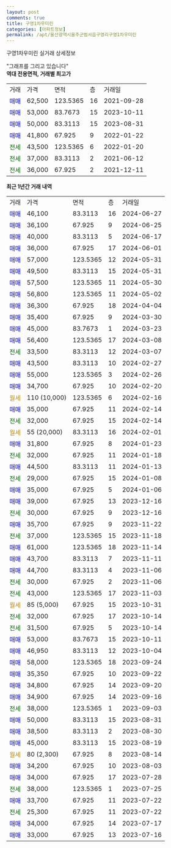 ```yaml
---
layout: post
comments: true
title: 구영1차우미린
categories: [아파트정보]
permalink: /apt/울산광역시울주군범서읍구영리구영1차우미린
---
```


구영1차우미린 실거래 상세정보

<script type="text/javascript">
  google.charts.load('current', {'packages':['line', 'corechart']});
  google.charts.setOnLoadCallback(drawChart);

  function drawChart() {
    var data = new google.visualization.DataTable();
    data.addColumn('date', '거래일');
    data.addColumn('number', "매매");
    data.addColumn('number', "전세");
    data.addColumn('number', "전매");

    data.addRows([[new Date(Date.parse("2024-06-27")), 46100, null, null], [new Date(Date.parse("2024-06-25")), 36100, null, null], [new Date(Date.parse("2024-06-17")), 40000, null, null], [new Date(Date.parse("2024-06-01")), 36000, null, null], [new Date(Date.parse("2024-05-31")), 57000, null, null], [new Date(Date.parse("2024-05-31")), 49500, null, null], [new Date(Date.parse("2024-05-30")), 57500, null, null], [new Date(Date.parse("2024-05-02")), 56800, null, null], [new Date(Date.parse("2024-04-04")), 36300, null, null], [new Date(Date.parse("2024-03-30")), 35400, null, null], [new Date(Date.parse("2024-03-23")), 45000, null, null], [new Date(Date.parse("2024-03-08")), 56400, null, null], [new Date(Date.parse("2024-03-07")), null, 33500, null], [new Date(Date.parse("2024-02-27")), 43500, null, null], [new Date(Date.parse("2024-02-26")), 55000, null, null], [new Date(Date.parse("2024-02-20")), 34700, null, null], [new Date(Date.parse("2024-02-16")), null, null, null], [new Date(Date.parse("2024-02-14")), 35000, null, null], [new Date(Date.parse("2024-02-14")), null, 32000, null], [new Date(Date.parse("2024-02-01")), null, null, null], [new Date(Date.parse("2024-01-23")), 31800, null, null], [new Date(Date.parse("2024-01-18")), null, 32000, null], [new Date(Date.parse("2024-01-13")), 44500, null, null], [new Date(Date.parse("2024-01-08")), null, 29000, null], [new Date(Date.parse("2024-01-06")), 35000, null, null], [new Date(Date.parse("2023-12-16")), 39000, null, null], [new Date(Date.parse("2023-12-16")), null, 30000, null], [new Date(Date.parse("2023-11-22")), 35700, null, null], [new Date(Date.parse("2023-11-18")), null, 37000, null], [new Date(Date.parse("2023-11-14")), 61000, null, null], [new Date(Date.parse("2023-11-11")), 43700, null, null], [new Date(Date.parse("2023-11-06")), 44700, null, null], [new Date(Date.parse("2023-11-06")), null, 30000, null], [new Date(Date.parse("2023-11-03")), null, 43000, null], [new Date(Date.parse("2023-10-31")), null, null, null], [new Date(Date.parse("2023-10-14")), null, 32000, null], [new Date(Date.parse("2023-10-14")), null, 31500, null], [new Date(Date.parse("2023-10-11")), 53000, null, null], [new Date(Date.parse("2023-10-04")), 46950, null, null], [new Date(Date.parse("2023-09-24")), 58000, null, null], [new Date(Date.parse("2023-09-22")), 35350, null, null], [new Date(Date.parse("2023-09-20")), 34800, null, null], [new Date(Date.parse("2023-09-16")), 34900, null, null], [new Date(Date.parse("2023-09-03")), null, 38000, null], [new Date(Date.parse("2023-08-31")), 50000, null, null], [new Date(Date.parse("2023-08-30")), 38500, null, null], [new Date(Date.parse("2023-08-19")), 45000, null, null], [new Date(Date.parse("2023-08-14")), null, null, null], [new Date(Date.parse("2023-08-03")), 34200, null, null], [new Date(Date.parse("2023-07-28")), 34000, null, null], [new Date(Date.parse("2023-07-25")), null, 38000, null], [new Date(Date.parse("2023-07-22")), 33700, null, null], [new Date(Date.parse("2023-07-22")), null, 25300, null], [new Date(Date.parse("2023-07-17")), 34000, null, null], [new Date(Date.parse("2023-07-16")), 33000, null, null]]);

    var options = {
      hAxis: {
        format: 'yyyy/MM/dd'
      },    
      lineWidth: 0,
      pointsVisible: true,    
      title: '최근 1년간 유형별 실거래가 분포',
      legend: { position: 'bottom' }
    };

    var formatter = new google.visualization.NumberFormat({pattern:'###,###'} );
    formatter.format(data, 1);
    formatter.format(data, 2);
    
    setTimeout(function() {
        var chart = new google.visualization.LineChart(document.getElementById('columnchart_material'));
        chart.draw(data, (options));
        document.getElementById('loading').style.display = 'none';
    }, 200);
  }
</script>


<div id="loading" style="z-index:20; display: block; margin-left: 0px">"그래프를 그리고 있습니다"</div>
<div id="columnchart_material" style="width: 95%; margin-left: 0px; display: block"></div>
<!-- contents start -->
<b>역대 전용면적, 거래별 최고가</b>
<table class="sortable">
    <tr>
      <td>거래</td>
      <td>가격</td>
      <td>면적</td>
      <td>층</td>
      <td>거래일</td>
    </tr>
        <tr>
          <td><a style="color: blue">매매</a></td>
          <td>62,500</td>
          <td>123.5365</td>
          <td>16</td>
          <td>2021-09-28</td>
        </tr>            <tr>
          <td><a style="color: blue">매매</a></td>
          <td>53,000</td>
          <td>83.7673</td>
          <td>15</td>
          <td>2023-10-11</td>
        </tr>            <tr>
          <td><a style="color: blue">매매</a></td>
          <td>50,000</td>
          <td>83.3113</td>
          <td>15</td>
          <td>2023-08-31</td>
        </tr>            <tr>
          <td><a style="color: blue">매매</a></td>
          <td>41,800</td>
          <td>67.925</td>
          <td>9</td>
          <td>2022-01-22</td>
        </tr>        
        <tr>
              <td><a style="color: darkgreen">전세</a></td>
              <td>43,500</td>
              <td>123.5365</td>
              <td>6</td>
              <td>2022-01-20</td>
            </tr>            <tr>
              <td><a style="color: darkgreen">전세</a></td>
              <td>37,000</td>
              <td>83.3113</td>
              <td>2</td>
              <td>2021-06-12</td>
            </tr>            <tr>
              <td><a style="color: darkgreen">전세</a></td>
              <td>36,000</td>
              <td>67.925</td>
              <td>2</td>
              <td>2021-12-11</td>
            </tr>        
    
</table>

<b>최근 1년간 거래 내역</b>

<table class="sortable">
    <tr>
      <td>거래</td>
      <td>가격</td>
      <td>면적</td>
      <td>층</td>
      <td>거래일</td>
    </tr>
    <tr>
      <td><a style="color: blue">매매</a></td>
      <td>46,100</td>
      <td>83.3113</td>
      <td>16</td>
      <td>2024-06-27</td>
    </tr>          <tr>
      <td><a style="color: blue">매매</a></td>
      <td>36,100</td>
      <td>67.925</td>
      <td>9</td>
      <td>2024-06-25</td>
    </tr>          <tr>
      <td><a style="color: blue">매매</a></td>
      <td>40,000</td>
      <td>83.3113</td>
      <td>5</td>
      <td>2024-06-17</td>
    </tr>          <tr>
      <td><a style="color: blue">매매</a></td>
      <td>36,000</td>
      <td>67.925</td>
      <td>17</td>
      <td>2024-06-01</td>
    </tr>          <tr>
      <td><a style="color: blue">매매</a></td>
      <td>57,000</td>
      <td>123.5365</td>
      <td>12</td>
      <td>2024-05-31</td>
    </tr>          <tr>
      <td><a style="color: blue">매매</a></td>
      <td>49,500</td>
      <td>83.3113</td>
      <td>15</td>
      <td>2024-05-31</td>
    </tr>          <tr>
      <td><a style="color: blue">매매</a></td>
      <td>57,500</td>
      <td>123.5365</td>
      <td>11</td>
      <td>2024-05-30</td>
    </tr>          <tr>
      <td><a style="color: blue">매매</a></td>
      <td>56,800</td>
      <td>123.5365</td>
      <td>11</td>
      <td>2024-05-02</td>
    </tr>          <tr>
      <td><a style="color: blue">매매</a></td>
      <td>36,300</td>
      <td>67.925</td>
      <td>18</td>
      <td>2024-04-04</td>
    </tr>          <tr>
      <td><a style="color: blue">매매</a></td>
      <td>35,400</td>
      <td>67.925</td>
      <td>9</td>
      <td>2024-03-30</td>
    </tr>          <tr>
      <td><a style="color: blue">매매</a></td>
      <td>45,000</td>
      <td>83.7673</td>
      <td>1</td>
      <td>2024-03-23</td>
    </tr>          <tr>
      <td><a style="color: blue">매매</a></td>
      <td>56,400</td>
      <td>123.5365</td>
      <td>17</td>
      <td>2024-03-08</td>
    </tr>          <tr>
      <td><a style="color: darkgreen">전세</a></td>
      <td>33,500</td>
      <td>83.3113</td>
      <td>12</td>
      <td>2024-03-07</td>
    </tr>          <tr>
      <td><a style="color: blue">매매</a></td>
      <td>43,500</td>
      <td>83.3113</td>
      <td>10</td>
      <td>2024-02-27</td>
    </tr>          <tr>
      <td><a style="color: blue">매매</a></td>
      <td>55,000</td>
      <td>123.5365</td>
      <td>3</td>
      <td>2024-02-26</td>
    </tr>          <tr>
      <td><a style="color: blue">매매</a></td>
      <td>34,700</td>
      <td>67.925</td>
      <td>10</td>
      <td>2024-02-20</td>
    </tr>          <tr>
      <td><a style="color: darkgoldenrod">월세</a></td>
      <td>110 (10,000)</td>
      <td>123.5365</td>
      <td>6</td>
      <td>2024-02-16</td>
    </tr>          <tr>
      <td><a style="color: blue">매매</a></td>
      <td>35,000</td>
      <td>67.925</td>
      <td>11</td>
      <td>2024-02-14</td>
    </tr>          <tr>
      <td><a style="color: darkgreen">전세</a></td>
      <td>32,000</td>
      <td>67.925</td>
      <td>15</td>
      <td>2024-02-14</td>
    </tr>          <tr>
      <td><a style="color: darkgoldenrod">월세</a></td>
      <td>55 (20,000)</td>
      <td>83.3113</td>
      <td>16</td>
      <td>2024-02-01</td>
    </tr>          <tr>
      <td><a style="color: blue">매매</a></td>
      <td>31,800</td>
      <td>67.925</td>
      <td>8</td>
      <td>2024-01-23</td>
    </tr>          <tr>
      <td><a style="color: darkgreen">전세</a></td>
      <td>32,000</td>
      <td>67.925</td>
      <td>11</td>
      <td>2024-01-18</td>
    </tr>          <tr>
      <td><a style="color: blue">매매</a></td>
      <td>44,500</td>
      <td>83.3113</td>
      <td>11</td>
      <td>2024-01-13</td>
    </tr>          <tr>
      <td><a style="color: darkgreen">전세</a></td>
      <td>29,000</td>
      <td>67.925</td>
      <td>15</td>
      <td>2024-01-08</td>
    </tr>          <tr>
      <td><a style="color: blue">매매</a></td>
      <td>35,000</td>
      <td>67.925</td>
      <td>5</td>
      <td>2024-01-06</td>
    </tr>          <tr>
      <td><a style="color: blue">매매</a></td>
      <td>39,000</td>
      <td>67.925</td>
      <td>13</td>
      <td>2023-12-16</td>
    </tr>          <tr>
      <td><a style="color: darkgreen">전세</a></td>
      <td>30,000</td>
      <td>67.925</td>
      <td>9</td>
      <td>2023-12-16</td>
    </tr>          <tr>
      <td><a style="color: blue">매매</a></td>
      <td>35,700</td>
      <td>67.925</td>
      <td>9</td>
      <td>2023-11-22</td>
    </tr>          <tr>
      <td><a style="color: darkgreen">전세</a></td>
      <td>37,000</td>
      <td>123.5365</td>
      <td>15</td>
      <td>2023-11-18</td>
    </tr>          <tr>
      <td><a style="color: blue">매매</a></td>
      <td>61,000</td>
      <td>123.5365</td>
      <td>18</td>
      <td>2023-11-14</td>
    </tr>          <tr>
      <td><a style="color: blue">매매</a></td>
      <td>43,700</td>
      <td>83.3113</td>
      <td>7</td>
      <td>2023-11-11</td>
    </tr>          <tr>
      <td><a style="color: blue">매매</a></td>
      <td>44,700</td>
      <td>83.3113</td>
      <td>4</td>
      <td>2023-11-06</td>
    </tr>          <tr>
      <td><a style="color: darkgreen">전세</a></td>
      <td>30,000</td>
      <td>67.925</td>
      <td>2</td>
      <td>2023-11-06</td>
    </tr>          <tr>
      <td><a style="color: darkgreen">전세</a></td>
      <td>43,000</td>
      <td>123.5365</td>
      <td>17</td>
      <td>2023-11-03</td>
    </tr>          <tr>
      <td><a style="color: darkgoldenrod">월세</a></td>
      <td>85 (5,000)</td>
      <td>67.925</td>
      <td>15</td>
      <td>2023-10-31</td>
    </tr>          <tr>
      <td><a style="color: darkgreen">전세</a></td>
      <td>32,000</td>
      <td>67.925</td>
      <td>17</td>
      <td>2023-10-14</td>
    </tr>          <tr>
      <td><a style="color: darkgreen">전세</a></td>
      <td>31,500</td>
      <td>67.925</td>
      <td>5</td>
      <td>2023-10-14</td>
    </tr>          <tr>
      <td><a style="color: blue">매매</a></td>
      <td>53,000</td>
      <td>83.7673</td>
      <td>15</td>
      <td>2023-10-11</td>
    </tr>          <tr>
      <td><a style="color: blue">매매</a></td>
      <td>46,950</td>
      <td>83.3113</td>
      <td>12</td>
      <td>2023-10-04</td>
    </tr>          <tr>
      <td><a style="color: blue">매매</a></td>
      <td>58,000</td>
      <td>123.5365</td>
      <td>18</td>
      <td>2023-09-24</td>
    </tr>          <tr>
      <td><a style="color: blue">매매</a></td>
      <td>35,350</td>
      <td>67.925</td>
      <td>10</td>
      <td>2023-09-22</td>
    </tr>          <tr>
      <td><a style="color: blue">매매</a></td>
      <td>34,800</td>
      <td>67.925</td>
      <td>14</td>
      <td>2023-09-20</td>
    </tr>          <tr>
      <td><a style="color: blue">매매</a></td>
      <td>34,900</td>
      <td>67.925</td>
      <td>14</td>
      <td>2023-09-16</td>
    </tr>          <tr>
      <td><a style="color: darkgreen">전세</a></td>
      <td>38,000</td>
      <td>123.5365</td>
      <td>1</td>
      <td>2023-09-03</td>
    </tr>          <tr>
      <td><a style="color: blue">매매</a></td>
      <td>50,000</td>
      <td>83.3113</td>
      <td>15</td>
      <td>2023-08-31</td>
    </tr>          <tr>
      <td><a style="color: blue">매매</a></td>
      <td>38,500</td>
      <td>83.3113</td>
      <td>2</td>
      <td>2023-08-30</td>
    </tr>          <tr>
      <td><a style="color: blue">매매</a></td>
      <td>45,000</td>
      <td>83.3113</td>
      <td>15</td>
      <td>2023-08-19</td>
    </tr>          <tr>
      <td><a style="color: darkgoldenrod">월세</a></td>
      <td>80 (2,300)</td>
      <td>67.925</td>
      <td>8</td>
      <td>2023-08-14</td>
    </tr>          <tr>
      <td><a style="color: blue">매매</a></td>
      <td>34,200</td>
      <td>67.925</td>
      <td>10</td>
      <td>2023-08-03</td>
    </tr>          <tr>
      <td><a style="color: blue">매매</a></td>
      <td>34,000</td>
      <td>67.925</td>
      <td>17</td>
      <td>2023-07-28</td>
    </tr>          <tr>
      <td><a style="color: darkgreen">전세</a></td>
      <td>38,000</td>
      <td>123.5365</td>
      <td>1</td>
      <td>2023-07-25</td>
    </tr>          <tr>
      <td><a style="color: blue">매매</a></td>
      <td>33,700</td>
      <td>67.925</td>
      <td>11</td>
      <td>2023-07-22</td>
    </tr>          <tr>
      <td><a style="color: darkgreen">전세</a></td>
      <td>25,300</td>
      <td>67.925</td>
      <td>11</td>
      <td>2023-07-22</td>
    </tr>          <tr>
      <td><a style="color: blue">매매</a></td>
      <td>34,000</td>
      <td>67.925</td>
      <td>14</td>
      <td>2023-07-17</td>
    </tr>          <tr>
      <td><a style="color: blue">매매</a></td>
      <td>33,000</td>
      <td>67.925</td>
      <td>13</td>
      <td>2023-07-16</td>
    </tr>      </table>
<!-- contents end -->    

